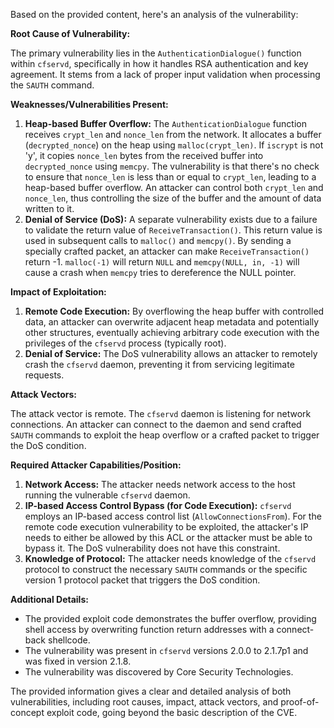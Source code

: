 Based on the provided content, here's an analysis of the vulnerability:

**Root Cause of Vulnerability:**

The primary vulnerability lies in the `AuthenticationDialogue()` function within `cfservd`, specifically in how it handles RSA authentication and key agreement. It stems from a lack of proper input validation when processing the `SAUTH` command.

**Weaknesses/Vulnerabilities Present:**

1.  **Heap-based Buffer Overflow:** The `AuthenticationDialogue` function receives `crypt_len` and `nonce_len` from the network. It allocates a buffer (`decrypted_nonce`) on the heap using `malloc(crypt_len)`. If `iscrypt` is not 'y', it copies `nonce_len` bytes from the received buffer into `decrypted_nonce` using `memcpy`. The vulnerability is that there's no check to ensure that `nonce_len` is less than or equal to `crypt_len`, leading to a heap-based buffer overflow. An attacker can control both `crypt_len` and `nonce_len`, thus controlling the size of the buffer and the amount of data written to it.
2.  **Denial of Service (DoS):** A separate vulnerability exists due to a failure to validate the return value of `ReceiveTransaction()`. This return value is used in subsequent calls to `malloc()` and `memcpy()`. By sending a specially crafted packet, an attacker can make `ReceiveTransaction()` return -1.  `malloc(-1)` will return `NULL` and `memcpy(NULL, in, -1)` will cause a crash when `memcpy` tries to dereference the NULL pointer.

**Impact of Exploitation:**

1.  **Remote Code Execution:** By overflowing the heap buffer with controlled data, an attacker can overwrite adjacent heap metadata and potentially other structures, eventually achieving arbitrary code execution with the privileges of the `cfservd` process (typically root).
2.  **Denial of Service:** The DoS vulnerability allows an attacker to remotely crash the `cfservd` daemon, preventing it from servicing legitimate requests.

**Attack Vectors:**

The attack vector is remote.  The `cfservd` daemon is listening for network connections. An attacker can connect to the daemon and send crafted `SAUTH` commands to exploit the heap overflow or a crafted packet to trigger the DoS condition.

**Required Attacker Capabilities/Position:**

1.  **Network Access:** The attacker needs network access to the host running the vulnerable `cfservd` daemon.
2.  **IP-based Access Control Bypass (for Code Execution):** `cfservd` employs an IP-based access control list (`AllowConnectionsFrom`). For the remote code execution vulnerability to be exploited, the attacker's IP needs to either be allowed by this ACL or the attacker must be able to bypass it. The DoS vulnerability does not have this constraint.
3.  **Knowledge of Protocol:** The attacker needs knowledge of the `cfservd` protocol to construct the necessary `SAUTH` commands or the specific version 1 protocol packet that triggers the DoS condition.

**Additional Details:**

*   The provided exploit code demonstrates the buffer overflow, providing shell access by overwriting function return addresses with a connect-back shellcode.
*   The vulnerability was present in `cfservd` versions 2.0.0 to 2.1.7p1 and was fixed in version 2.1.8.
*   The vulnerability was discovered by Core Security Technologies.

The provided information gives a clear and detailed analysis of both vulnerabilities, including root causes, impact, attack vectors, and proof-of-concept exploit code, going beyond the basic description of the CVE.